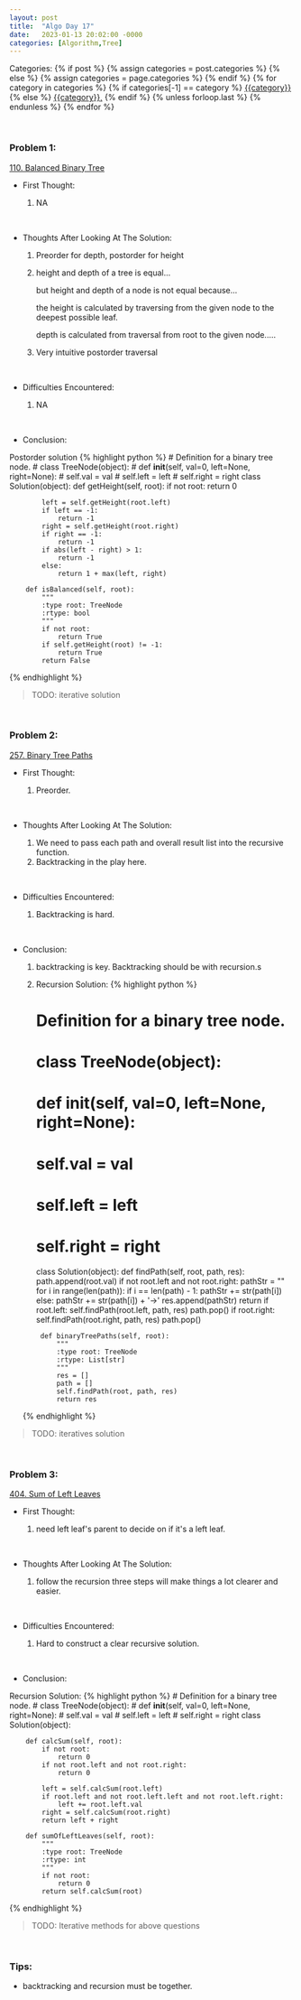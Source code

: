```yaml
---
layout: post
title:  "Algo Day 17"
date:   2023-01-13 20:02:00 -0000
categories: [Algorithm,Tree]
---
```


<div class="post-categories">
  Categories:
  {% if post %}
    {% assign categories = post.categories %}
  {% else %}
    {% assign categories = page.categories %}
  {% endif %}
  {% for category in categories %}
    {% if categories[-1] == category %}
        <a href="{{site.baseurl}}/categories/#{{category|slugize}}">{{category}}</a>
    {% else %}
        <a href="{{site.baseurl}}/categories/#{{category|slugize}}">{{category}},</a>
    {% endif %}
  {% unless forloop.last %}&nbsp;{% endunless %}
  {% endfor %}
</div>

&nbsp;

### Problem 1:

[110. Balanced Binary Tree](https://leetcode.com/problems/balanced-binary-tree/)

* First Thought:

  1. NA

&nbsp;

* Thoughts After Looking At The Solution:

  1. Preorder for depth, postorder for height
  2. height and depth of a tree is equal...

        but height and depth of a node is not equal because...

        the height is calculated by traversing from the given node to the deepest possible leaf.

        depth is calculated from traversal from root to the given node.....
  3. Very intuitive postorder traversal

&nbsp;

* Difficulties Encountered:

  1. NA

&nbsp;

* Conclusion:

Postorder solution
  {% highlight python %}
    # Definition for a binary tree node.
    # class TreeNode(object):
    #     def __init__(self, val=0, left=None, right=None):
    #         self.val = val
    #         self.left = left
    #         self.right = right
    class Solution(object):
        def getHeight(self, root):
            if not root:
                return 0

            left = self.getHeight(root.left)
            if left == -1:
                return -1
            right = self.getHeight(root.right)
            if right == -1:
                return -1
            if abs(left - right) > 1:
                return -1
            else:
                return 1 + max(left, right)
            
        def isBalanced(self, root):
            """
            :type root: TreeNode
            :rtype: bool
            """
            if not root:
                return True
            if self.getHeight(root) != -1:
                return True
            return False
  {% endhighlight %}

  >TODO: iterative solution


&nbsp;

### Problem 2:

[257. Binary Tree Paths](https://leetcode.com/problems/binary-tree-paths/)

* First Thought:

  1. Preorder.

&nbsp;

* Thoughts After Looking At The Solution:

  1. We need to pass each path and overall result list into the recursive function.
  2. Backtracking in the play here.

&nbsp;

* Difficulties Encountered:

  1. Backtracking is hard.

&nbsp;

* Conclusion:
    1. backtracking is key. Backtracking should be with recursion.s
    2. Recursion Solution:
    {% highlight python %}
        # Definition for a binary tree node.
        # class TreeNode(object):
        #     def __init__(self, val=0, left=None, right=None):
        #         self.val = val
        #         self.left = left
        #         self.right = right
        class Solution(object):
            def findPath(self, root, path, res):
                path.append(root.val)
                if not root.left and not root.right:
                    pathStr = ""
                    for i in range(len(path)):
                        if i == len(path) - 1:
                            pathStr += str(path[i])
                        else:
                            pathStr += str(path[i]) + '->'
                    res.append(pathStr)
                    return
                if root.left:
                    self.findPath(root.left, path, res)
                    path.pop()
                if root.right:
                    self.findPath(root.right, path, res)
                    path.pop()


            def binaryTreePaths(self, root):
                """
                :type root: TreeNode
                :rtype: List[str]
                """
                res = []
                path = []
                self.findPath(root, path, res)
                return res
    {% endhighlight %}


>TODO: iteratives solution

&nbsp;

### Problem 3:

[404. Sum of Left Leaves](https://leetcode.com/problems/sum-of-left-leaves/)

* First Thought:

  1. need left leaf's parent to decide on if it's a left leaf.

&nbsp;

* Thoughts After Looking At The Solution:

  1. follow the recursion three steps will make things a lot clearer and easier.

&nbsp;

* Difficulties Encountered:

  1. Hard to construct a clear recursive solution.

&nbsp;

* Conclusion:

Recursion Solution:
  {% highlight python %}
    # Definition for a binary tree node.
    # class TreeNode(object):
    #     def __init__(self, val=0, left=None, right=None):
    #         self.val = val
    #         self.left = left
    #         self.right = right
    class Solution(object):
        
        def calcSum(self, root):
            if not root:
                return 0
            if not root.left and not root.right:
                return 0
            
            left = self.calcSum(root.left)
            if root.left and not root.left.left and not root.left.right:
                left += root.left.val
            right = self.calcSum(root.right)
            return left + right

        def sumOfLeftLeaves(self, root):
            """
            :type root: TreeNode
            :rtype: int
            """
            if not root:
                return 0
            return self.calcSum(root)
  {% endhighlight %}



>TODO: Iterative methods for above questions

&nbsp;

### Tips:

* backtracking and recursion must be together.